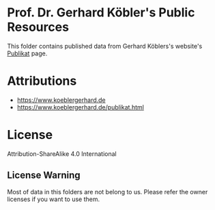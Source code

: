 # Prof. Dr. Gerhard Köbler's Public Resources

This folder contains published data from Gerhard Köblers's website's
[Publikat](https://www.koeblergerhard.de/publikat.html) page.


# Attributions
* https://www.koeblergerhard.de
* https://www.koeblergerhard.de/publikat.html


# License
Attribution-ShareAlike 4.0 International


## License Warning
Most of data in this folders are not belong to us.
Please refer the owner licenses if you want to use them.
